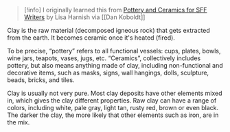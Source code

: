 > [!info] I originally learned this from [Pottery and Ceramics for SFF Writers](http://dankoboldt.com/pottery-ceramics-writers-part1/) by Lisa Harnish via [[Dan Koboldt]]

Clay is the raw material (decomposed igneous rock) that gets extracted from the earth. It becomes ceramic once it's heated (fired). 
 
To be precise, “pottery” refers to all functional vessels: cups, plates, bowls, wine jars, teapots, vases, jugs, etc. “Ceramics”, collectively includes pottery, but also means anything made of clay, including non-functional and decorative items, such as masks, signs, wall hangings, dolls, sculpture, beads, bricks, and tiles.
 
Clay is usually not very pure. Most clay deposits have other elements mixed in, which gives the clay different properties. Raw clay can have a range of colors, including white, pale gray, light tan, rusty red, brown or even black. The darker the clay, the more likely that other elements such as iron, are in the mix. 

